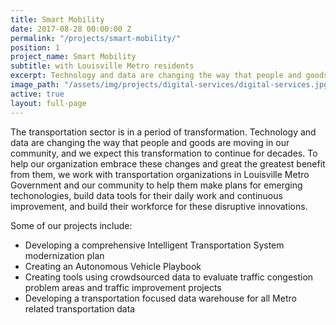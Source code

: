 ```yaml
---
title: Smart Mobility
date: 2017-08-28 00:00:00 Z
permalink: "/projects/smart-mobility/"
position: 1
project_name: Smart Mobility
subtitle: with Louisville Metro residents
excerpt: Technology and data are changing the way that people and goods are moving in our community, and we expect this transformation to continue for decades.
image_path: "/assets/img/projects/digital-services/digital-services.jpg"
active: true
layout: full-page
---
```


The transportation sector is in a period of transformation. Technology and data are changing the way that people and goods are moving in our community, and we expect this transformation to continue for decades. To help our organization embrace these changes and great the greatest benefit from them, we work with transportation organizations in Louisville Metro Government and our community to help them make plans for emerging techonologies, build data tools for their daily work and continuous improvement, and build their workforce for these disruptive innovations.

Some of our projects include:
* Developing a comprehensive Intelligent Transportation System modernization plan
* Creating an Autonomous Vehicle Playbook
* Creating tools using crowdsourced data to evaluate traffic congestion problem areas and traffic improvement projects
* Developing a transportation focused data warehouse for all Metro related transportation data
